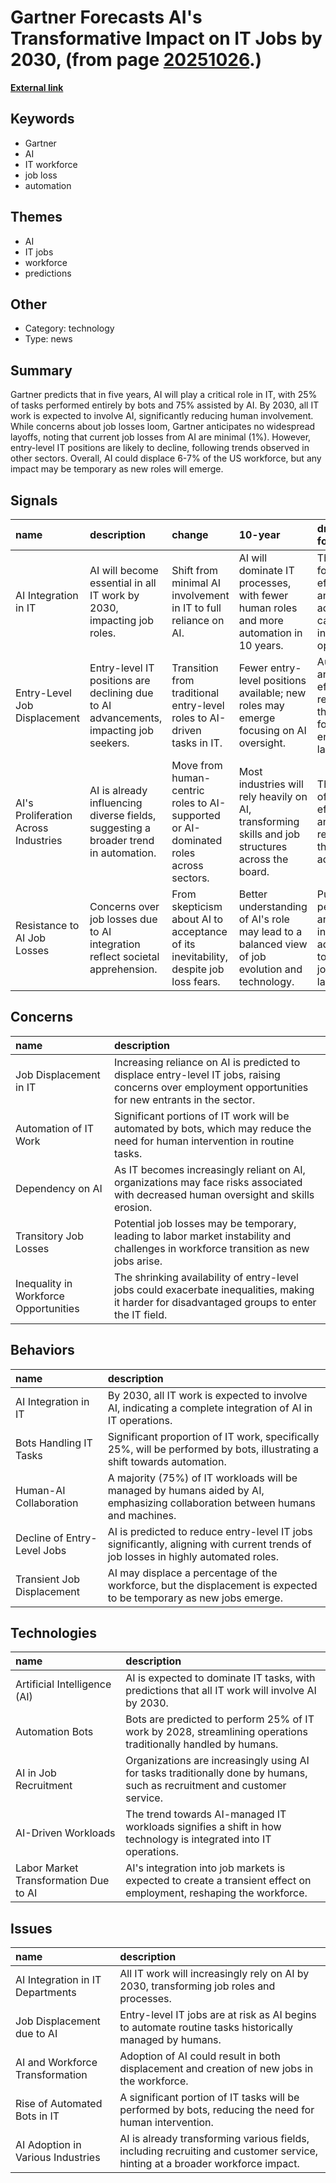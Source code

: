 # __Gartner Forecasts AI's Transformative Impact on IT Jobs by 2030__, (from page [20251026](https://kghosh.substack.com/p/20251026).)

__[External link](https://arstechnica.com/information-technology/2025/09/no-ai-jobs-bloodbath-as-ai-permeates-all-it-work-over-the-next-5-years/)__



## Keywords

* Gartner
* AI
* IT workforce
* job loss
* automation

## Themes

* AI
* IT jobs
* workforce
* predictions

## Other

* Category: technology
* Type: news

## Summary

Gartner predicts that in five years, AI will play a critical role in IT, with 25% of tasks performed entirely by bots and 75% assisted by AI. By 2030, all IT work is expected to involve AI, significantly reducing human involvement. While concerns about job losses loom, Gartner anticipates no widespread layoffs, noting that current job losses from AI are minimal (1%). However, entry-level IT positions are likely to decline, following trends observed in other sectors. Overall, AI could displace 6-7% of the US workforce, but any impact may be temporary as new roles will emerge.

## Signals

| name                                 | description                                                                           | change                                                                               | 10-year                                                                                           | driving-force                                                               |   relevancy |
|:-------------------------------------|:--------------------------------------------------------------------------------------|:-------------------------------------------------------------------------------------|:--------------------------------------------------------------------------------------------------|:----------------------------------------------------------------------------|------------:|
| AI Integration in IT                 | AI will become essential in all IT work by 2030, impacting job roles.                 | Shift from minimal AI involvement in IT to full reliance on AI.                      | AI will dominate IT processes, with fewer human roles and more automation in 10 years.            | The need for efficiency and advanced capabilities in IT operations.         |           5 |
| Entry-Level Job Displacement         | Entry-level IT positions are declining due to AI advancements, impacting job seekers. | Transition from traditional entry-level roles to AI-driven tasks in IT.              | Fewer entry-level positions available; new roles may emerge focusing on AI oversight.             | Automation and AI efficiency reducing the need for human entry-level labor. |           4 |
| AI's Proliferation Across Industries | AI is already influencing diverse fields, suggesting a broader trend in automation.   | Move from human-centric roles to AI-supported or AI-dominated roles across sectors.  | Most industries will rely heavily on AI, transforming skills and job structures across the board. | The pursuit of efficiency and cost reduction through AI adoption.           |           5 |
| Resistance to AI Job Losses          | Concerns over job losses due to AI integration reflect societal apprehension.         | From skepticism about AI to acceptance of its inevitability, despite job loss fears. | Better understanding of AI's role may lead to a balanced view of job evolution and technology.    | Public perception and industry adaptation to the AI job landscape.          |           3 |

## Concerns

| name                                  | description                                                                                                                                            |
|:--------------------------------------|:-------------------------------------------------------------------------------------------------------------------------------------------------------|
| Job Displacement in IT                | Increasing reliance on AI is predicted to displace entry-level IT jobs, raising concerns over employment opportunities for new entrants in the sector. |
| Automation of IT Work                 | Significant portions of IT work will be automated by bots, which may reduce the need for human intervention in routine tasks.                          |
| Dependency on AI                      | As IT becomes increasingly reliant on AI, organizations may face risks associated with decreased human oversight and skills erosion.                   |
| Transitory Job Losses                 | Potential job losses may be temporary, leading to labor market instability and challenges in workforce transition as new jobs arise.                   |
| Inequality in Workforce Opportunities | The shrinking availability of entry-level jobs could exacerbate inequalities, making it harder for disadvantaged groups to enter the IT field.         |

## Behaviors

| name                        | description                                                                                                                        |
|:----------------------------|:-----------------------------------------------------------------------------------------------------------------------------------|
| AI Integration in IT        | By 2030, all IT work is expected to involve AI, indicating a complete integration of AI in IT operations.                          |
| Bots Handling IT Tasks      | Significant proportion of IT work, specifically 25%, will be performed by bots, illustrating a shift towards automation.           |
| Human-AI Collaboration      | A majority (75%) of IT workloads will be managed by humans aided by AI, emphasizing collaboration between humans and machines.     |
| Decline of Entry-Level Jobs | AI is predicted to reduce entry-level IT jobs significantly, aligning with current trends of job losses in highly automated roles. |
| Transient Job Displacement  | AI may displace a percentage of the workforce, but the displacement is expected to be temporary as new jobs emerge.                |

## Technologies

| name                                  | description                                                                                                               |
|:--------------------------------------|:--------------------------------------------------------------------------------------------------------------------------|
| Artificial Intelligence (AI)          | AI is expected to dominate IT tasks, with predictions that all IT work will involve AI by 2030.                           |
| Automation Bots                       | Bots are predicted to perform 25% of IT work by 2028, streamlining operations traditionally handled by humans.            |
| AI in Job Recruitment                 | Organizations are increasingly using AI for tasks traditionally done by humans, such as recruitment and customer service. |
| AI-Driven Workloads                   | The trend towards AI-managed IT workloads signifies a shift in how technology is integrated into IT operations.           |
| Labor Market Transformation Due to AI | AI's integration into job markets is expected to create a transient effect on employment, reshaping the workforce.        |

## Issues

| name                              | description                                                                                                                  |
|:----------------------------------|:-----------------------------------------------------------------------------------------------------------------------------|
| AI Integration in IT Departments  | All IT work will increasingly rely on AI by 2030, transforming job roles and processes.                                      |
| Job Displacement due to AI        | Entry-level IT jobs are at risk as AI begins to automate routine tasks historically managed by humans.                       |
| AI and Workforce Transformation   | Adoption of AI could result in both displacement and creation of new jobs in the workforce.                                  |
| Rise of Automated Bots in IT      | A significant portion of IT tasks will be performed by bots, reducing the need for human intervention.                       |
| AI Adoption in Various Industries | AI is already transforming various fields, including recruiting and customer service, hinting at a broader workforce impact. |